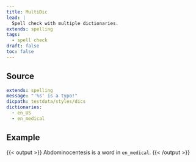 ```yaml
---
title: MultiDic
lead: |
  Spell check with multiple dictionaries.
extends: spelling
tags:
  - spell check
draft: false
toc: false
---
```


## Source

```yaml
extends: spelling
message: "'%s' is a typo!"
dicpath: testdata/styles/dics
dictionaries:
  - en_US
  - en_medical
```

## Example

{{< output >}}
Abdominocentesis is a word in `en_medical`.
{{< /output >}}
